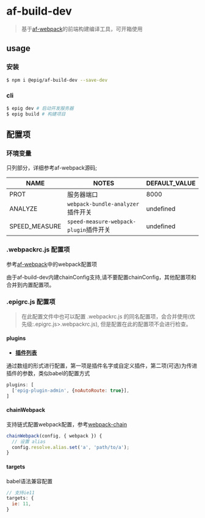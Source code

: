 # af-build-dev

> 基于[af-webpack](https://github.com/umijs/umi/tree/master/packages/af-webpack)的前端构建编译工具，可开箱使用

## usage

### 安装

```bash
$ npm i @epig/af-build-dev --save-dev
```

### cli

```bash
$ epig dev # 启动开发服务器
$ epig build # 构建项目
```

## 配置项

### 环境变量

只列部分，详细参考af-webpack源码;

| NAME | NOTES | DEFAULT_VALUE |
| --- | --- | --- |
| PROT | 服务器端口 | 8000 |
| ANALYZE | `webpack-bundle-analyzer`插件开关 | undefined |
| SPEED_MEASURE | `speed-measure-webpack-plugin`插件开关 | undefined |

### .webpackrc.js 配置项
参考[af-webpack](https://umijs.org/zh/config/#webpack)中的webpack配置项

由于af-build-dev内建chainConfig支持,请不要配置chainConfig，其他配置项和合并到内置配置项。

### .epigrc.js 配置项

> 在此配置文件中也可以配置 .webpackrc.js 的同名配置项，会合并使用(优先级:.epigrc.js>.webpackrc.js), 但是配置在此的配置项不会进行检查。

#### plugins

- **[插件列表](./Plugins.md)**

通过数组的形式进行配置，第一项是插件名字或自定义插件，第二项(可选)为传进插件的参数，类似babel的配置方式

```js
plugins: [
  ['epig-plugin-admin', {noAutoRoute: true}],
]
```

#### chainWebpack

支持链式配置webpack配置，参考[webpack-chain](https://github.com/neutrinojs/webpack-chain)

```js
chainWebpack(config, { webpack }) {
  // 设置 alias
  config.resolve.alias.set('a', 'path/to/a');
}
```

#### targets

babel语法兼容配置

```js
// 支持ie11
targets: {
  ie: 11,
}
```